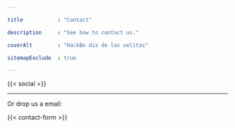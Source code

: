 ```yaml
---

title           : "Contact"

description     : "See how to contact us."

coverAlt        : "HackBo dia de las velitas"

sitemapExclude  : true

---
```


{{< social >}}

---

Or drop us a email:

{{< contact-form >}}

